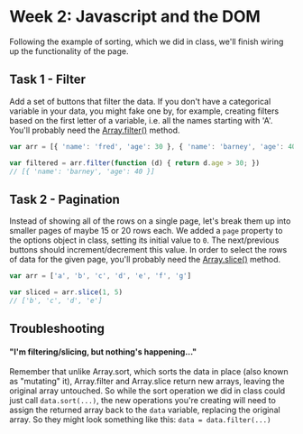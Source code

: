 # Week 2: Javascript and the DOM

Following the example of sorting, which we did in class, we'll finish wiring up the functionality of the page.

## Task 1 - Filter
Add a set of buttons that filter the data. If you don't have a categorical variable in your data, you might fake one by, for example, creating filters based on the first letter of a variable, i.e. all the names starting with 'A'. You'll probably need the [Array.filter()](https://developer.mozilla.org/en-US/docs/Web/JavaScript/Reference/Global_Objects/Array/filter) method.

```js
var arr = [{ 'name': 'fred', 'age': 30 }, { 'name': 'barney', 'age': 40 }]

var filtered = arr.filter(function (d) { return d.age > 30; })
// [{ 'name': 'barney', 'age': 40 }]
```

## Task 2 - Pagination

Instead of showing all of the rows on a single page, let's break them up into smaller pages of maybe 15 or 20 rows each. We added a `page` property to the options object in class, setting its initial value to `0`. The next/previous buttons should increment/decrement this value. In order to select the rows of data for the given page, you'll probably need the [Array.slice()](https://developer.mozilla.org/en-US/docs/Web/JavaScript/Reference/Global_Objects/Array/slice) method.

```js
var arr = ['a', 'b', 'c', 'd', 'e', 'f', 'g']

var sliced = arr.slice(1, 5)
// ['b', 'c', 'd', 'e']
```

## Troubleshooting

#### "I'm filtering/slicing, but nothing's happening..."

Remember that unlike Array.sort, which sorts the data in place (also known as "mutating" it), Array.filter and Array.slice return new arrays, leaving the original array untouched. So while the sort operation we did in class could just call `data.sort(...)`, the new operations you're creating will need to assign the returned array back to the `data` variable, replacing the original array. So they might look something like this: `data = data.filter(...)`
